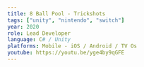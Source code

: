 ```yaml
---
title: 8 Ball Pool - Trickshots
tags: ["unity", "nintendo", "switch"]
year: 2020
role: Lead Developer
language: C# / Unity
platforms: Mobile - iOS / Android / TV Os
youtube: https://youtu.be/yge4by9qGFE
---
```

